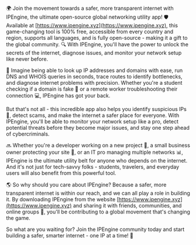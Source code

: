 🌍 Join the movement towards a safer, more transparent internet with IPEngine, the ultimate open-source global networking utility app! 🛡️ Available at [https://www.ipengine.xyz](https://www.ipengine.xyz), this game-changing tool is 100% free, accessible from every country and region, supports all languages, and is fully open-source - making it a gift to the global community. 🔍 With IPEngine, you'll have the power to unlock the secrets of the internet, diagnose issues, and monitor your network setup like never before.

📡 Imagine being able to look up IP addresses and domains with ease, run DNS and WHOIS queries in seconds, trace routes to identify bottlenecks, and diagnose internet problems with precision. Whether you're a student checking if a domain is fake 🤔 or a remote worker troubleshooting their connection 💻, IPEngine has got your back.

But that's not all - this incredible app also helps you identify suspicious IPs 🚨, detect scams, and make the internet a safer place for everyone. With IPEngine, you'll be able to monitor your network setup like a pro, detect potential threats before they become major issues, and stay one step ahead of cybercriminals.

🔜 Whether you're a developer working on a new project 🚀, a small business owner protecting your site 💼, or an IT pro managing multiple networks 📊, IPEngine is the ultimate utility belt for anyone who depends on the internet. And it's not just for tech-savvy folks - students, travelers, and everyday users will also benefit from this powerful tool.

🌎 So why should you care about IPEngine? Because a safer, more transparent internet is within our reach, and we can all play a role in building it. By downloading IPEngine from the website [https://www.ipengine.xyz](https://www.ipengine.xyz) and sharing it with friends, communities, and online groups 💬, you'll be contributing to a global movement that's changing the game.

So what are you waiting for? Join the IPEngine community today and start building a safer, smarter internet - one IP at a time! 🚀